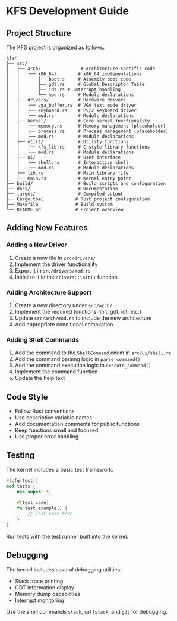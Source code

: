 # KFS Development Guide

## Project Structure

The KFS project is organized as follows:

```
kfs/
├── src/
│   ├── arch/               # Architecture-specific code
│   │   └── x86_64/        # x86_64 implementations
│   │       ├── boot.s     # Assembly boot code
│   │       ├── gdt.rs     # Global Descriptor Table
│   │       ├── idt.rs # Interrupt handling
│   │       └── mod.rs     # Module declarations
│   ├── drivers/           # Hardware drivers
│   │   ├── vga_buffer.rs  # VGA text mode driver
│   │   ├── keyboard.rs    # PS/2 keyboard driver
│   │   └── mod.rs         # Module declarations
│   ├── kernel/            # Core kernel functionality
│   │   ├── memory.rs      # Memory management (placeholder)
│   │   ├── process.rs     # Process management (placeholder)
│   │   └── mod.rs         # Module declarations
│   ├── utils/             # Utility functions
│   │   ├── kfs_lib.rs     # C-style library functions
│   │   └── mod.rs         # Module declarations
│   ├── ui/                # User interface
│   │   ├── shell.rs       # Interactive shell
│   │   └── mod.rs         # Module declarations
│   ├── lib.rs             # Main library file
│   └── main.rs            # Kernel entry point
├── build/                 # Build scripts and configuration
├── docs/                  # Documentation
├── target/                # Compiled output
├── Cargo.toml            # Rust project configuration
├── Makefile              # Build system
└── README.md             # Project overview
```

## Adding New Features

### Adding a New Driver

1. Create a new file in `src/drivers/`
2. Implement the driver functionality
3. Export it in `src/drivers/mod.rs`
4. Initialize it in the `drivers::init()` function

### Adding Architecture Support

1. Create a new directory under `src/arch/`
2. Implement the required functions (init, gdt, idt, etc.)
3. Update `src/arch/mod.rs` to include the new architecture
4. Add appropriate conditional compilation

### Adding Shell Commands

1. Add the command to the `ShellCommand` enum in `src/ui/shell.rs`
2. Add the command parsing logic in `parse_command()`
3. Add the command execution logic in `execute_command()`
4. Implement the command function
5. Update the help text

## Code Style

- Follow Rust conventions
- Use descriptive variable names
- Add documentation comments for public functions
- Keep functions small and focused
- Use proper error handling

## Testing

The kernel includes a basic test framework:

```rust
#[cfg(test)]
mod tests {
    use super::*;
    
    #[test_case]
    fn test_example() {
        // Test code here
    }
}
```

Run tests with the test runner built into the kernel.

## Debugging

The kernel includes several debugging utilities:

- Stack trace printing
- GDT information display
- Memory dump capabilities
- Interrupt monitoring

Use the shell commands `stack`, `callstack`, and `gdt` for debugging.
